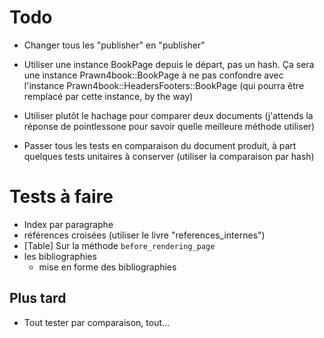 # Todo

* Changer tous les "publisher" en "publisher" 
* Utiliser une instance BookPage depuis le départ, pas un hash. Ça sera une instance Prawn4book::BookPage à ne pas confondre avec l'instance Prawn4book::HeadersFooters::BookPage (qui pourra être remplacé par cette instance, by the way)

* Utiliser plutôt le hachage pour comparer deux documents (j'attends la réponse de pointlessone pour savoir quelle meilleure méthode utiliser)

* Passer tous les tests en comparaison du document produit, à part quelques tests unitaires à conserver (utiliser la comparaison par hash)


# Tests à faire

* Index par paragraphe
* références croisées (utiliser le livre "references_internes")
* [Table] Sur la méthode `before_rendering_page`
* les bibliographies
  * mise en forme des bibliographies

## Plus tard

* Tout tester par comparaison, tout…
